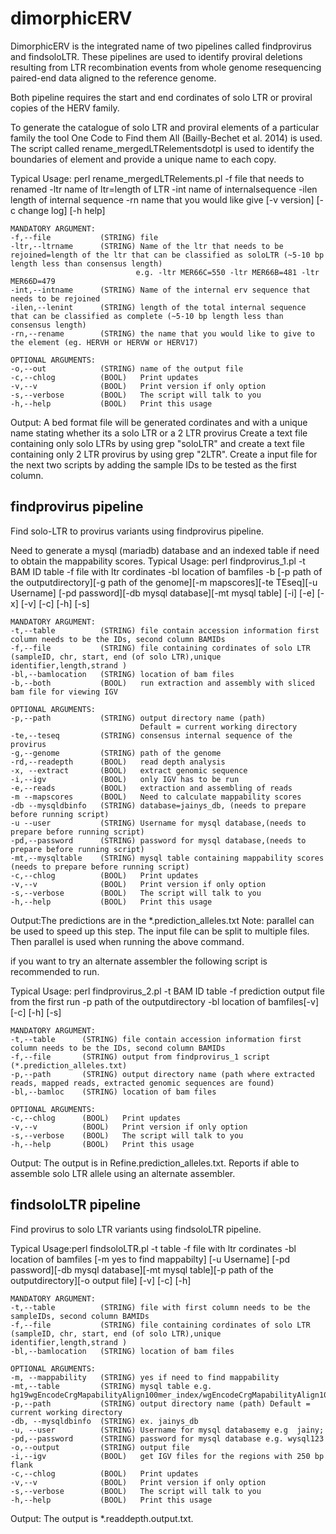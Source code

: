 # dimorphicERV

DimorphicERV is the integrated name of two pipelines called findprovirus and findsoloLTR. 
These pipelines are used to identify proviral deletions resulting from LTR recombination events
from whole genome resequencing paired-end data aligned to the reference genome. 

Both pipeline requires the start and end cordinates of solo LTR or proviral copies of the HERV family.

To generate the catalogue of solo LTR and proviral elements of a particular family the tool
One Code to Find them All (Bailly-Bechet et al. 2014) is used. The script called rename_mergedLTRelementsdotpl is used to identify the boundaries of element and provide a unique name to each copy.

Typical Usage: perl rename_mergedLTRelements.pl -f file that needs to renamed -ltr name of ltr=length of LTR -int name of internalsequence -ilen length of internal sequence -rn name that you would like give [-v version] [-c change log] [-h help]

	MANDATORY ARGUMENT:
    -f,--file          	(STRING) file
    -ltr,--ltrname     	(STRING) Name of the ltr that needs to be rejoined=length of the ltr that can be classified as soloLTR (~5-10 bp length less than consensus length) 
								e.g. -ltr MER66C=550 -ltr MER66B=481 -ltr MER66D=479
	-int,--intname  	(STRING) Name of the internal erv sequence that needs to be rejoined
	-ilen,--lenint		(STRING) length of the total internal sequence that can be classified as complete (~5-10 bp length less than consensus length)
    -rn,--rename		(STRING) the name that you would like to give to the element (eg. HERVH or HERVW or HERV17)
    
    OPTIONAL ARGUMENTS:
    -o,--out    		(STRING) name of the output file
    -c,--chlog  		(BOOL)   Print updates
    -v,--v      		(BOOL)   Print version if only option
    -s,--verbose		(BOOL)   The script will talk to you
    -h,--help    		(BOOL)   Print this usage
    
Output: A bed format file will be generated cordinates and with a unique name stating whether its a solo LTR or a 2 LTR provirus
Create a text file containing only solo LTRs by using grep "soloLTR" and create a text file containing only 2 LTR provirus by using grep "2LTR".
Create a input file for the next two scripts by adding the sample IDs to be tested as the first column.


findprovirus pipeline
------------------------------------------------------------------------------------------------------------
Find solo-LTR to provirus variants using findprovirus pipeline.

Need to generate a mysql (mariadb) database and an indexed table if need to obtain the mappability scores.
Typical Usage: perl findprovirus_1.pl -t BAM ID table -f file with ltr cordinates -bl location of bamfiles -b [-p path of the outputdirectory][-g path of the genome][-m mapscores][-te TEseq][-u Username] [-pd password][-db mysql database][-mt mysql table] [-i] [-e] [-x] [-v] [-c] [-h] [-s]
	
    MANDATORY ARGUMENT:	
	-t,--table 	      	(STRING) file contain accession information first column needs to be the IDs, second column BAMIDs
    -f,--file         	(STRING) file containing cordinates of solo LTR (sampleID, chr, start, end (of solo LTR),unique identifier,length,strand ) 
    -bl,--bamlocation 	(STRING) location of bam files  
    -b,--both   		(BOOL)   run extraction and assembly with sliced bam file for viewing IGV
    
    OPTIONAL ARGUMENTS:  
    -p,--path   		(STRING) output directory name (path)
                         	 	 Default = current working directory
    -te,--teseq 		(STRING) consensus internal sequence of the provirus 
    -g,--genome   		(STRING) path of the genome
    -rd,--readepth  	(BOOL)   read depth analysis
    -x, --extract   	(BOOL)	 extract genomic sequence               
    -i,--igv    		(BOOL)   only IGV has to be run
    -e,--reads  		(BOOL)   extraction and assembling of reads 
    -m --mapscores 		(BOOL) 	 Need to calculate mappability scores	
    -db --mysqldbinfo 	(STRING) database=jainys_db, (needs to prepare before running script)   
    -u --user    		(STRING) Username for mysql database,(needs to prepare before running script) 
    -pd,--password 		(STRING) password for mysql database,(needs to prepare before running script) 
    -mt,--mysqltable	(STRING) mysql table containing mappability scores (needs to prepare before running script)  
    -c,--chlog  		(BOOL)   Print updates
    -v,--v      		(BOOL)   Print version if only option
    -s,--verbose		(BOOL)   The script will talk to you
    -h,--help    		(BOOL)   Print this usage


Output:The predictions are in the *.prediction_alleles.txt 
Note: parallel can be used to speed up this step. The input file can be split to multiple files. Then parallel is used when running the above command.     

if you want to try an alternate assembler the following script is recommended to run.


Typical Usage: perl findprovirus_2.pl -t BAM ID table -f prediction output file from the first run -p path of the outputdirectory -bl location of bamfiles[-v] [-c] [-h] [-s]
	
    MANDATORY ARGUMENT:	
    -t,--table   	(STRING) file contain accession information first column needs to be the IDs, second column BAMIDs
    -f,--file   	(STRING) output from findprovirus_1 script (*.prediction_alleles.txt)
    -p,--path   	(STRING) output directory name (path where extracted reads, mapped reads, extracted genomic sequences are found)	  
    -bl,--bamloc	(STRING) location of bam files
    
    OPTIONAL ARGUMENTS:  
    -c,--chlog  	(BOOL)   Print updates
    -v,--v      	(BOOL)   Print version if only option
    -s,--verbose	(BOOL)   The script will talk to you
    -h,--help  		(BOOL)   Print this usage

Output: The output is in Refine.prediction_alleles.txt. Reports if able to assemble solo LTR allele using an alternate assembler.

findsoloLTR pipeline
------------------------------------------------------------------------------------------------------------
Find provirus to solo LTR variants using findsoloLTR pipeline.

Typical Usage:perl findsoloLTR.pl -t table -f file with ltr cordinates -bl location of bamfiles [-m yes to find mappabilty] [-u Username] [-pd password][-db mysql database][-mt mysql table][-p path of the outputdirectory][-o output file] [-v] [-c] [-h] 
	
    MANDATORY ARGUMENT:
    -t,--table  		(STRING) file with first column needs to be the sampleIDs, second column BAMIDs
    -f,--file   		(STRING) file containing cordinates of solo LTR (sampleID, chr, start, end (of solo LTR),unique identifier,length,strand ) 
    -bl,--bamlocation 	(STRING) location of bam files
      	  
    OPTIONAL ARGUMENTS:
    -m, --mappability  	(STRING) yes if need to find mappability 
    -mt,--table 		(STRING) mysql table e.g.	hg19wgEncodeCrgMapabilityAlign100mer_index/wgEncodeCrgMapabilityAlign100merhg38_lo_index
    -p,--path         	(STRING) output directory name (path) Default = current working directory
    -db, --mysqldbinfo	(STRING) ex. jainys_db
    -u, --user  		(STRING) Username for mysql databasemy e.g	jainy;
    -pd,--password		(STRING) password for mysql database e.g. wysql123
    -o,--output  		(STRING) output file
    -i,--igv    		(BOOL)   get IGV files for the regions with 250 bp flank
    -c,--chlog  		(BOOL)   Print updates
    -v,--v      		(BOOL)   Print version if only option
    -s,--verbose		(BOOL)   The script will talk to you
    -h,--help   		(BOOL)   Print this usage

Output: The output is *.readdepth.output.txt.  

